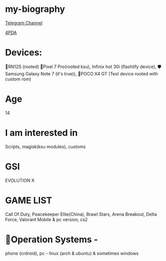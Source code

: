 # my-biography
[Telegram Channel](https://t.me/F1NDLE_cn)

[4PDA](https://4pda.to/forum/index.php?showuser=11974470)



# Devices: 
📱RN12S (rooted)
📱Pixel 7 Pro(rooted ksu), 
Infinix hot 30i (flashlify device), 
🛡️Samsung Galaxy Note 7 (it's true)), 
📱POCO X4 GT (Test device rooted with custom rom)


# Age
14

# I am interested in 
Scripts, magisk(ksu modules), customs

# GSI
EVOLUTION X

# GAME LIST
Call Of Duty, Peacekeeper Elite(China), Brawl Stars, Arena Breakout, Delta Force, Valorant Mobile & pc version, cs2

# 🐧Operation Systems - 
phone (crdroid), pc - linux (arch & ubuntu) & sometimes windows

